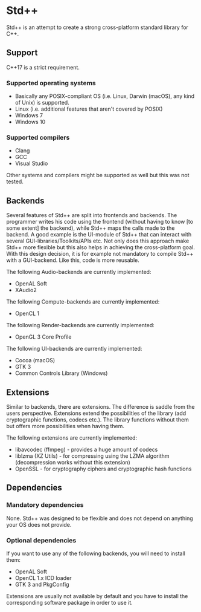 # Std++
Std++ is an attempt to create a strong cross-platform standard library for C++.

## Support

C++17 is a strict requirement.

### Supported operating systems
* Basically any POSIX-compliant OS (i.e. Linux, Darwin (macOS), any kind of Unix) is supported.
* Linux (i.e. additional features that aren't covered by POSIX)
* Windows 7
* Windows 10

### Supported compilers
* Clang
* GCC
* Visual Studio

Other systems and compilers might be supported as well but this was not tested.

## Backends
Several features of Std++ are split into frontends and backends.
The programmer writes his code using the frontend (without having to know [to some extent] the backend), while Std++ maps the calls made to the backend.
A good example is the UI-module of Std++ that can interact with several GUI-libraries/Toolkits/APIs etc.
Not only does this approach make Std++ more flexible but this also helps in achieving the cross-platform goal.
With this design decision, it is for example not mandatory to compile Std++ with a GUI-backend.
Like this, code is more reusable.

The following Audio-backends are currently implemented:
* OpenAL Soft
* XAudio2

The following Compute-backends are currently implemented:
* OpenCL 1

The following Render-backends are currently implemented:
* OpenGL 3 Core Profile

The following UI-backends are currently implemented:
* Cocoa (macOS)
* GTK 3
* Common Controls Library (Windows)

## Extensions
Similar to backends, there are extensions. The difference is saddle from the users perspective.
Extensions extend the possibilities of the library (add cryptographic functions, codecs etc.).
The library functions without them but offers more possibilities when having them.

The following extensions are currently implemented:
* libavcodec (ffmpeg) - provides a huge amount of codecs
* liblzma (XZ Utils) - for compressing using the LZMA algorithm (decompression works without this extension)
* OpenSSL - for cryptography ciphers and cryptographic hash functions

## Dependencies

### Mandatory dependencies

None.
Std++ was designed to be flexible and does not depend on anything your OS does not provide.

### Optional dependencies

If you want to use any of the following backends, you will need to install them:
* OpenAL Soft
* OpenCL 1.x ICD loader
* GTK 3 and PkgConfig

Extensions are usually not available by default and you have to install the corresponding software package in order to use it.